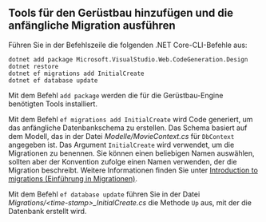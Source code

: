 <a name="cli"></a>
## <a name="add-scaffold-tooling-and-perform-initial-migration"></a>Tools für den Gerüstbau hinzufügen und die anfängliche Migration ausführen

Führen Sie in der Befehlszeile die folgenden .NET Core-CLI-Befehle aus:

```console
dotnet add package Microsoft.VisualStudio.Web.CodeGeneration.Design
dotnet restore
dotnet ef migrations add InitialCreate
dotnet ef database update
```

Mit dem Befehl `add package` werden die für die Gerüstbau-Engine benötigten Tools installiert.

Mit dem Befehl `ef migrations add InitialCreate` wird Code generiert, um das anfängliche Datenbankschema zu erstellen. Das Schema basiert auf dem Modell, das in der Datei *Modelle/MovieContext.cs* für `DbContext` angegeben ist. Das Argument `InitialCreate` wird verwendet, um die Migrationen zu benennen. Sie können einen beliebigen Namen auswählen, sollten aber der Konvention zufolge einen Namen verwenden, der die Migration beschreibt. Weitere Informationen finden Sie unter [Introduction to migrations (Einführung in Migrationen)](xref:data/ef-mvc/migrations#introduction-to-migrations).

Mit dem Befehl `ef database update` führen Sie in der Datei  *Migrations/\<time-stamp>_InitialCreate.cs* die Methode `Up` aus, mit der die Datenbank erstellt wird.
